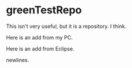 greenTestRepo
=============

This isn't very useful, but it is a repository. I think.

Here is an add from my PC.

Here is an add from Eclipse.


newlines.


